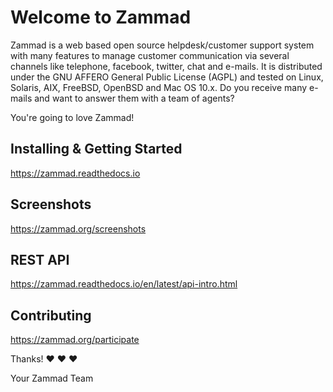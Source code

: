 # Welcome to Zammad

Zammad is a web based open source helpdesk/customer support system with many
features to manage customer communication via several channels like telephone,
facebook, twitter, chat and e-mails. It is distributed under the GNU AFFERO
General Public License (AGPL) and tested on Linux, Solaris, AIX, FreeBSD,
OpenBSD and Mac OS 10.x. Do you receive many e-mails and want to answer them
with a team of agents?

You're going to love Zammad!


## Installing & Getting Started

https://zammad.readthedocs.io

## Screenshots

https://zammad.org/screenshots


## REST API

https://zammad.readthedocs.io/en/latest/api-intro.html


## Contributing

https://zammad.org/participate


Thanks! ❤️ ❤️ ❤️

 Your Zammad Team
